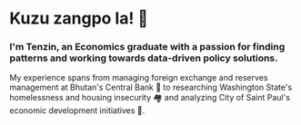 # Kuzu zangpo la! 👋

### I'm Tenzin, an Economics graduate with a passion for finding patterns and working towards data-driven policy solutions.

My experience spans from managing foreign exchange and reserves management at Bhutan's Central Bank 🏦 to researching Washington State's homelessness and housing insecurity 🏘️ and analyzing City of Saint Paul's economic development initiatives 🤝. 
